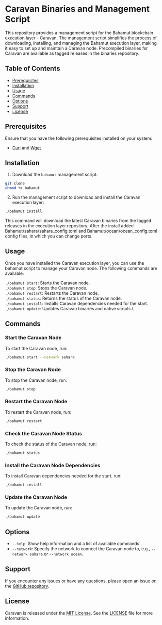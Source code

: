 # Caravan Binaries and Management Script

This repository provides a management script for the Bahamut blockchain execution layer - Caravan. The management script simplifies the process of downloading, installing, and managing the Bahamut execution layer, making it easy to set up and maintain a Caravan node. Precompiled binaries for Caravan are available as tagged releases in the binaries repository.

## Table of Contents

- [Prerequisites](#prerequisites)
- [Installation](#installation)
- [Usage](#usage)
- [Commands](#commands)
- [Options](#options)
- [Support](#support)
- [License](#license)

## Prerequisites

Ensure that you have the following prerequisites installed on your system:

- [Curl](https://curl.se/download.html) and [Wget](https://www.gnu.org/software/wget/)

## Installation

1. Download the `bahamut` management script:

```bash
git clone 
chmod +x bahamut
```

2. Run the management script to download and install the Caravan execution layer:

```bash
./bahamut install
```

This command will download the latest Caravan binaries from the tagged releases in the execution layer repository. After the install added Bahamut/sahara/sahara_config.toml and Bahamut/ocean/ocean_config.toml config files, in which you can change ports.

## Usage

Once you have installed the Caravan execution layer, you can use the bahamut script to manage your Caravan node. The following commands are available:

`./bahamut start`: Starts the Caravan node.\
`./bahamut stop`: Stops the Caravan node.\
`./bahamut restart`: Restarts the Caravan node.\
`./bahamut status`: Returns the status of the Caravan node.\
`./bahamut install`: Installs Caravan dependencies needed for the start.\
`./bahamut update`: Updates Caravan binaries and native scripts.\

## Commands

### Start the Caravan Node
To start the Caravan node, run:

```bash
./bahamut start --network sahara
```

### Stop the Caravan Node
To stop the Caravan node, run:

```bash
./bahamut stop
```

### Restart the Caravan Node
To restart the Caravan node, run:

```bash
./bahamut restart
```

### Check the Caravan Node Status
To check the status of the Caravan node, run:
```bash
./bahamut status
```

### Install the Caravan Node Dependencies
To install Caravan dependencies needed for the start, run:
```bash
./bahamut install
```

### Update the Caravan Node
To update the Caravan node, run:
```bash
./bahamut update
```

## Options

- `--help`: Show help information and a list of available commands.
- `--network`: Specify the network to connect the Caravan node to, e.g., `--network sahara` or `--network ocean`.

## Support

If you encounter any issues or have any questions, please open an issue on the [GitHub repository](https://github.com/fastexlabs/binaries/issues).

## License

Caravan is released under the [MIT License](https://opensource.org/licenses/MIT). See the [LICENSE](LICENSE) file for more information.
